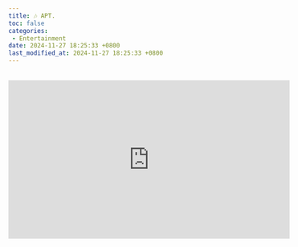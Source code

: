```yaml
---
title: 🎶 APT.
toc: false
categories:
 - Entertainment
date: 2024-11-27 18:25:33 +0800
last_modified_at: 2024-11-27 18:25:33 +0800
---
```


<br>

<iframe class="iframe--video" width="560" height="315" src="https://www.youtube.com/embed/Jn8KvdWagfo?si=-TUn1aBAnsQ1idfl" title="YouTube video player" frameborder="0" allow="accelerometer; autoplay; clipboard-write; encrypted-media; gyroscope; picture-in-picture; web-share" referrerpolicy="strict-origin-when-cross-origin" allowfullscreen></iframe>

<br>